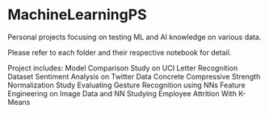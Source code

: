 # MachineLearningPS
Personal projects focusing on testing ML and AI knowledge on various data.

Please refer to each folder and their respective notebook for detail.

Project includes: 
Model Comparison Study on UCI Letter Recognition Dataset
Sentiment Analysis on Twitter Data
Concrete Compressive Strength Normalization Study
Evaluating Gesture Recognition using NNs
Feature Engineering on Image Data and NN
Studying Employee Attrition With K-Means